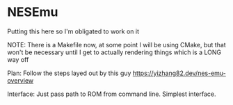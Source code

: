 # NESEmu
Putting this here so I'm obligated to work on it

NOTE: There is a Makefile now, at some point I will be using CMake, but that won't be necessary until I get to actually rendering things which is a LONG way off

Plan: Follow the steps layed out by this guy https://yizhang82.dev/nes-emu-overview

Interface: Just pass path to ROM from command line. Simplest interface.
